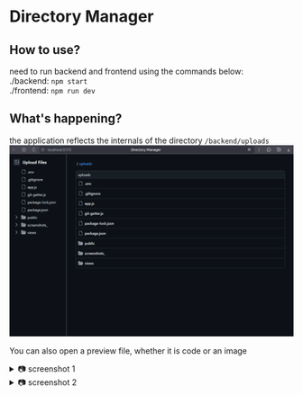 # Directory Manager

## How to use?
need to run backend and frontend using the commands below:
<br/>
./backend: ```npm start```
<br/>
./frontend: ```npm run dev```

## What's happening?
the application reflects the internals of the directory ```/backend/uploads```
![img](https://github.com/aleksey-iwanow/DirectoryManager/blob/main/screenshots_img/image1.png)

You can also open a preview file, whether it is code or an image
<details>
<summary>📷 screenshot 1</summary>

![img](https://github.com/aleksey-iwanow/DirectoryManager/blob/main/screenshots_img/image2.png)

</details>
<details>
<summary>📷 screenshot 2</summary>

![img](https://github.com/aleksey-iwanow/DirectoryManager/blob/main/screenshots_img/image3.png)

</details>

